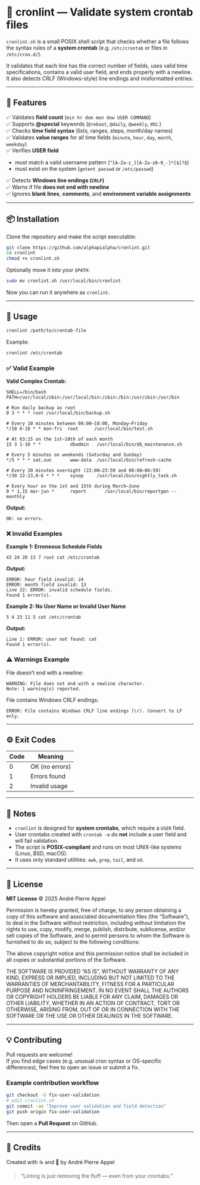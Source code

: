 # 🧩 cronlint — Validate system crontab files

`cronlint.sh` is a small POSIX shell script that checks whether a file follows the syntax rules of a **system crontab** (e.g. `/etc/crontab` or files in `/etc/cron.d/`).

It validates that each line has the correct number of fields, uses valid time specifications, contains a valid user field, and ends properly with a newline.  
It also detects CRLF (Windows-style) line endings and misformatted entries.

---

## 🧭 Features

✅ Validates **field count** (`min hr dom mon dow USER COMMAND`)  
✅ Supports **@special** keywords (`@reboot`, `@daily`, `@weekly`, etc.)  
✅ Checks **time field syntax** (lists, ranges, steps, month/day names)  
✅ Validates **value ranges** for all time fields (`minute`, `hour`, `day`, `month`, `weekday`)  
✅ Verifies **USER field**
- must match a valid username pattern (`^[A-Za-z_][A-Za-z0-9_-]*[$]?$`)
- must exist on the system (`getent passwd` or `/etc/passwd`)

✅ Detects **Windows line endings (`CRLF`)**  
✅ Warns if file **does not end with newline**  
✅ Ignores **blank lines**, **comments**, and **environment variable assignments**


---

## 📦 Installation

Clone the repository and make the script executable:

```bash
git clone https://github.com/alphapialpha/cronlint.git
cd cronlint
chmod +x cronlint.sh
```

Optionally move it into your `$PATH`:

```bash
sudo mv cronlint.sh /usr/local/bin/cronlint
```

Now you can run it anywhere as `cronlint`.

---

## 🚀 Usage

```bash
cronlint /path/to/crontab-file
```

Example:

```bash
cronlint /etc/crontab
```

### ✅ Valid Example

**Valid Complex Crontab:**
```cron
SHELL=/bin/bash
PATH=/usr/local/sbin:/usr/local/bin:/sbin:/bin:/usr/sbin:/usr/bin

# Run daily backup as root
0 3 * * * root /usr/local/bin/backup.sh

# Every 10 minutes between 08:00–18:00, Monday–Friday
*/10 8-18 * * mon-fri  root      /usr/local/bin/test.sh

# At 03:15 on the 1st–10th of each month
15 3 1-10 * *           dbadmin   /usr/local/bin/db_maintenance.sh

# Every 5 minutes on weekends (Saturday and Sunday)
*/5 * * * sat,sun       www-data  /usr/local/bin/refresh-cache

# Every 30 minutes overnight (22:00–23:59 and 00:00–06:59)
*/30 22-23,0-6 * * *    sysop     /usr/local/bin/nightly_task.sh

# Every hour on the 1st and 15th during March–June
0 * 1,15 mar-jun *      report       /usr/local/bin/reportgen --monthly

```

**Output:**
```
OK: no errors.
```

### ❌ Invalid Examples

**Example 1: Erroneous Schedule Fields**
```cron
43 24 20 13 7 root cat /etc/crontab
```

**Output:**
```
ERROR: hour field invalid: 24
ERROR: month field invalid: 13
Line 22: ERROR: invalid schedule fields.
Found 1 error(s).
```

**Example 2: No User Name or Invalid User Name**
```cron
5 4 23 11 5 cat /etc/crontab
```

**Output:**
```
Line 1: ERROR: user not found: cat
Found 1 error(s).
```

### ⚠️ Warnings Example

File doesn’t end with a newline:

```
WARNING: File does not end with a newline character.
Note: 1 warning(s) reported.
```

File contains Windows CRLF endings:

```
ERROR: File contains Windows CRLF line endings (\r). Convert to LF only.
```

---

## ⚙️ Exit Codes

| Code | Meaning             |
|------|---------------------|
| 0    | OK (no errors)      |
| 1    | Errors found        |
| 2    | Invalid usage       |

---

## 🧠 Notes

- `cronlint` is designed for **system crontabs**, which require a `USER` field.  
- User crontabs created with `crontab -e` do **not** include a user field and will fail validation.  
- The script is **POSIX-compliant** and runs on most UNIX-like systems (Linux, BSD, macOS).  
- It uses only standard utilities: `awk`, `grep`, `tail`, and `od`.

---

## 🧾 License

**MIT License** © 2025 André Pierre Appel

Permission is hereby granted, free of charge, to any person obtaining a copy
of this software and associated documentation files (the “Software”), to deal
in the Software without restriction, including without limitation the rights
to use, copy, modify, merge, publish, distribute, sublicense, and/or sell
copies of the Software, and to permit persons to whom the Software is
furnished to do so, subject to the following conditions:

The above copyright notice and this permission notice shall be included in
all copies or substantial portions of the Software.

THE SOFTWARE IS PROVIDED “AS IS”, WITHOUT WARRANTY OF ANY KIND, EXPRESS OR
IMPLIED, INCLUDING BUT NOT LIMITED TO THE WARRANTIES OF MERCHANTABILITY,
FITNESS FOR A PARTICULAR PURPOSE AND NONINFRINGEMENT. IN NO EVENT SHALL THE
AUTHORS OR COPYRIGHT HOLDERS BE LIABLE FOR ANY CLAIM, DAMAGES OR OTHER
LIABILITY, WHETHER IN AN ACTION OF CONTRACT, TORT OR OTHERWISE, ARISING FROM,
OUT OF OR IN CONNECTION WITH THE SOFTWARE OR THE USE OR OTHER DEALINGS IN
THE SOFTWARE.

---

## 💡 Contributing

Pull requests are welcome!  
If you find edge cases (e.g. unusual cron syntax or OS-specific differences), feel free to open an issue or submit a fix.

### Example contribution workflow

```bash
git checkout -b fix-user-validation
# edit cronlint.sh
git commit -am "Improve user validation and field detection"
git push origin fix-user-validation
```

Then open a **Pull Request** on GitHub.

---

## 🧩 Credits

Created with ☕ and 🐧 by André Pierre Appel  
> “Linting is just removing the fluff — even from your crontabs.” 
